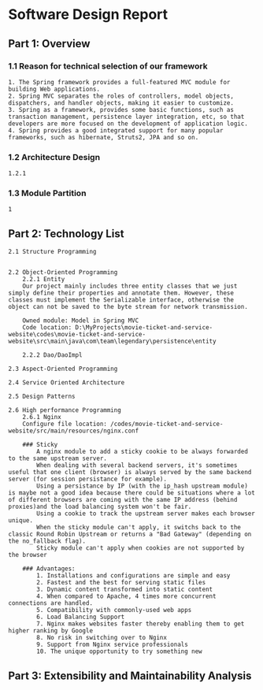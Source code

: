 # Software Design Report

## Part 1: Overview

### 1.1 Reason for technical selection of our framework
	1. The Spring framework provides a full-featured MVC module for building Web applications.
	2. Spring MVC separates the roles of controllers, model objects, dispatchers, and handler objects, making it easier to customize.
	3. Spring as a framework, provides some basic functions, such as transaction management, persistence layer integration, etc, so that developers are more focused on the development of application logic.
	4. Spring provides a good integrated support for many popular frameworks, such as hibernate, Struts2, JPA and so on.

### 1.2 Architecture Design
	1.2.1 

### 1.3 Module Partition
	1

## Part 2: Technology List
	2.1 Structure Programming


	2.2 Object-Oriented Programming
		2.2.1 Entity
		Our project mainly includes three entity classes that we just simply define their properties and annotate them. However, these classes must implement the Serializable interface, otherwise the object can not be saved to the byte stream for network transmission.

		Owned module: Model in Spring MVC
		Code location: D:\MyProjects\movie-ticket-and-service-website\codes\movie-ticket-and-service-website\src\main\java\com\team\legendary\persistence\entity

		2.2.2 Dao/DaoImpl

	2.3 Aspect-Oriented Programming

	2.4 Service Oriented Architecture

	2.5 Design Patterns

	2.6 High performance Programming
		2.6.1 Nginx
		Configure file location: /codes/movie-ticket-and-service-website/src/main/resources/nginx.conf

		### Sticky
			A nginx module to add a sticky cookie to be always forwarded to the same upstream server.
			When dealing with several backend servers, it's sometimes useful that one client (browser) is always served by the same backend server (for session persistance for example).
			Using a persistance by IP (with the ip_hash upstream module) is maybe not a good idea because there could be situations where a lot of different browsers are coming with the same IP address (behind proxies)and the load balancing system won't be fair.
			Using a cookie to track the upstream server makes each browser unique.
			When the sticky module can't apply, it switchs back to the classic Round Robin Upstream or returns a "Bad Gateway" (depending on the no_fallback flag).
			Sticky module can't apply when cookies are not supported by the browser

		### Advantages:
			1. Installations and configurations are simple and easy
			2. Fastest and the best for serving static files
			3. Dynamic content transformed into static content
			4. When compared to Apache, 4 times more concurrent connections are handled.
			5. Compatibility with commonly-used web apps
			6. Load Balancing Support
			7. Nginx makes websites faster thereby enabling them to get higher ranking by Google
			8. No risk in switching over to Nginx
			9. Support from Nginx service professionals
			10. The unique opportunity to try something new

		

## Part 3: Extensibility and Maintainability Analysis
	